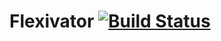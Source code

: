# Flexivator [![Build Status](https://travis-ci.org/diaakhateeb/Flexivator.svg?branch=master)](https://travis-ci.org/diaakhateeb/Flexivator)
